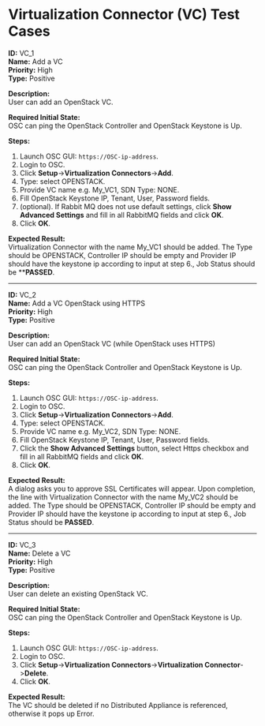 # Virtualization Connector (VC) Test Cases

**ID:** VC_1  
**Name:** Add a VC  
**Priority:** High  
**Type:** Positive  

**Description:**  
User can add an OpenStack VC.

**Required Initial State:**  
OSC can ping the OpenStack Controller and OpenStack Keystone is Up.

**Steps:**  
1. Launch OSC GUI: `https://OSC-ip-address`.  
2. Login to OSC.  
3. Click **Setup**->**Virtualization Connectors**->**Add**.  
4. Type: select OPENSTACK.  
5. Provide VC name e.g. My_VC1, SDN Type: NONE.  
6. Fill OpenStack Keystone IP, Tenant, User, Password fields.  
7. (optional). If Rabbit MQ does not use default settings, click **Show Advanced Settings** and fill in all RabbitMQ fields and click **OK**. 
8. Click **OK**.  

**Expected Result:**  
Virtualization Connector with the name My_VC1 should be added. The Type should be OPENSTACK, Controller IP should be empty and Provider IP should have the keystone ip according to input at step 6., Job Status should be ****PASSED**.

****

**ID:** VC_2  
**Name:** Add a VC OpenStack using HTTPS  
**Priority:** High  
**Type:** Positive  

**Description:**  
User can add an OpenStack VC (while OpenStack uses HTTPS)

**Required Initial State:**  
OSC can ping the OpenStack Controller and OpenStack Keystone is Up.

**Steps:**  
1. Launch OSC GUI: `https://OSC-ip-address`.  
2. Login to OSC.  
3. Click **Setup**->**Virtualization Connectors**->**Add**.  
4. Type: select OPENSTACK.  
5. Provide VC name e.g. My_VC2, SDN Type: NONE.  
6. Fill OpenStack Keystone IP, Tenant, User, Password fields.  
7. Click the **Show Advanced Settings** button, select Https checkbox and fill in all RabbitMQ fields and click **OK**.
8. Click **OK**.

**Expected Result:**  
A dialog asks you to approve SSL Certificates will appear. Upon completion, the
line with Virtualization Connector with the name My_VC2 should be added. The Type should be OPENSTACK, Controller IP should be empty and Provider IP should have the keystone ip according to input at step 6., Job Status should be **PASSED**.

****

**ID:** VC_3  
**Name:** Delete a VC  
**Priority:** High  
**Type:** Positive  

**Description:**  
User can delete an existing OpenStack VC.  

**Required Initial State:**  
OSC can ping the OpenStack Controller and OpenStack Keystone is Up.

**Steps:**  
1. Launch OSC GUI: `https://OSC-ip-address`.  
2. Login to OSC.  
3. Click **Setup**->**Virtualization Connectors**->**Virtualization Connector**->**Delete**.  
4. Click **OK**.  

**Expected Result:**  
The VC should be deleted if no Distributed Appliance is referenced, otherwise it pops up Error.  
